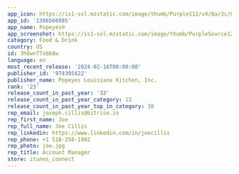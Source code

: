 ```yaml
---
app_icon: https://is1-ssl.mzstatic.com/image/thumb/Purple112/v4/8a/3c/82/8a3c8253-874b-0a39-c987-6e9a8778ae2c/AppIcon-1x_U007epad-85-220.png/1024x1024bb.png
app_id: '1386566985'
app_name: Popeyes®
app_screenshot: https://is1-ssl.mzstatic.com/image/thumb/PurpleSource122/v4/cd/1a/fb/cd1afbca-396f-006d-350a-01f93b7691a8/463e82bf-2e7e-4bbd-a25f-ac836532e7c6_iOSX_App_Store_1.png/1242x2688bb.png
category: Food & Drink
country: US
id: 3h6wnT7xbb8w
language: en
most_recent_release: '2024-02-16T00:00:00'
publisher_id: '974395422'
publisher_name: Popeyes Louisiana Kitchen, Inc.
rank: '23'
release_count_in_past_year: '33'
release_count_in_past_year_category: 13
release_count_in_past_year_top_in_category: 38
rep_email: joseph.cillis@bitrise.io
rep_first_name: Joe
rep_full_name: Joe Cillis
rep_linkedin: https://www.linkedin.com/in/joecillis
rep_phone: +1 518-258-1902
rep_photo: joe.jpg
rep_title: Account Manager
store: itunes_connect
---
```

